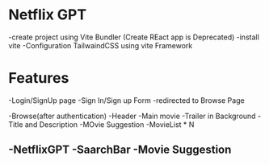 # Netflix GPT
-create project using Vite Bundler (Create REact app is Deprecated)
-install vite 
-Configuration TailwaindCSS using vite Framework


# Features
-Login/SignUp page
     -Sign In/Sign up Form
     -redirected to Browse Page

-Browse(after authentication)
  -Header
  -Main movie
    -Trailer in Background
    -Title and Description
    -MOvie Suggestion
       -MovieList * N

-NetflixGPT
   -SaarchBar
   -Movie Suggestion
   -
